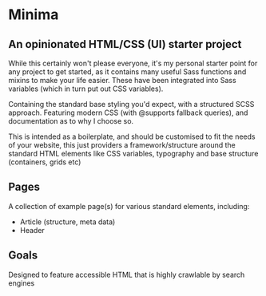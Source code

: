 # Minima

## An opinionated HTML/CSS (UI) starter project

While this certainly won't please everyone, it's my personal starter point for any project to get started, as it contains many useful Sass functions and mixins to make your life easier. These have been integrated into Sass variables (which in turn put out CSS variables).

Containing the standard base styling you'd expect, with a structured SCSS approach. Featuring modern CSS (with @supports fallback queries), and documentation as to why I choose so.

This is intended as a boilerplate, and should be customised to fit the needs of your website, this just providers a framework/structure around the standard HTML elements like CSS variables, typography and base structure (containers, grids etc)

## Pages

A collection of example page(s) for various standard elements, including:

- Article (structure, meta data)
- Header 

## Goals

Designed to feature accessible HTML that is highly crawlable by search engines

